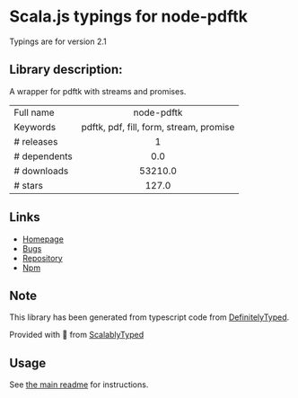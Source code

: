 
# Scala.js typings for node-pdftk

Typings are for version 2.1

## Library description:
A wrapper for pdftk with streams and promises.

|                    |                 |
| ------------------ | :-------------: |
| Full name          | node-pdftk |
| Keywords           | pdftk, pdf, fill, form, stream, promise |
| # releases         | 1 |
| # dependents       | 0.0 |
| # downloads        | 53210.0 |
| # stars            | 127.0 |

## Links
- [Homepage](https://github.com/jjwilly16/node-pdftk#readme)
- [Bugs](https://github.com/jjwilly16/node-pdftk/issues)
- [Repository](https://github.com/jjwilly16/node-pdftk)
- [Npm](https://www.npmjs.com/package/node-pdftk)
    


## Note
This library has been generated from typescript code from [DefinitelyTyped](https://definitelytyped.org).

Provided with :purple_heart: from [ScalablyTyped](https://github.com/oyvindberg/ScalablyTyped)

## Usage
See [the main readme](../../readme.md) for instructions.


